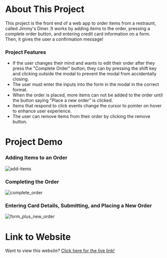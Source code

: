 # About This Project
This project is the front end of a web app to order items from a restraunt, called Jimmy's Diner. It works by adding items to the order, pressing a complete order button, and entering credit card information on a form. Then, it gives the user a confirmation message! 

### Project Features
<ul>
    <li>
        If the user changes their mind and wants to edit their order after they press the "Complete Order" button, they can by pressing the shift key and clicking outside the modal to prevent the modal from               accidentally closing.
    </li>
    <li>The user must enter the inputs into the form in the modal in the correct format.</li>
    <li>When the order is placed, more items can not be added to the order until the button saying "Place a new order" is clicked.</li>
    <li>Items that respond to click events change the cursor to pointer on hover to enhance user experience.</li>
    <li>The user can remove items from their order by clicking the remove button.</li>
</ul>

# Project Demo
### Adding Items to an Order
![add-items](https://github.com/user-attachments/assets/e3204d2b-1e0a-48a3-b2d0-b1961f5ce816)

### Completing the Order
![complete_order](https://github.com/user-attachments/assets/784fe527-ae86-4a63-8c70-687577c9c2ca)

### Entering Card Details, Submitting, and Placing a New Order
![form_plus_new_order](https://github.com/user-attachments/assets/ee30b241-47ca-4697-b1e5-b2ae4320f01e)

# Link to Website
Want to view this website? <a href="https://jdiner.netlify.app/">Click here for the live link!</a>
